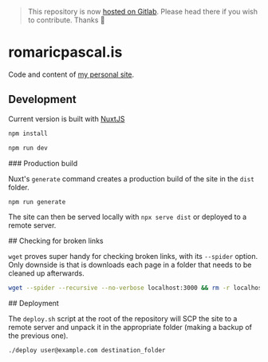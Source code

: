 > This repository is now [hosted on Gitlab](https://gitlab.com/romaricpascal/romaricpascal-is). Please head there if you wish to contribute. Thanks 🙂

romaricpascal.is
===

Code and content of [my personal site](https://romaricpascal.is).

## Development

Current version is built with [NuxtJS](https://nuxtjs.org/)

```sh
npm install

npm run dev
```

### Production build

Nuxt's `generate` command creates a production build of the site in the `dist` folder.

```sh
npm run generate
```

The site can then be served locally with `npx serve dist` or deployed to a remote server.

## Checking for broken links

`wget` proves super handy for checking broken links, with its `--spider` option.
Only downside is that is downloads each page in a folder that needs to be cleaned up afterwards.

```sh
wget --spider --recursive --no-verbose localhost:3000 && rm -r localhost:3000
```

## Deployment

The `deploy.sh` script at the root of the repository will SCP the site to a remote server and unpack it in the appropriate folder (making a backup of the previous one).

```sh
./deploy user@example.com destination_folder
```
